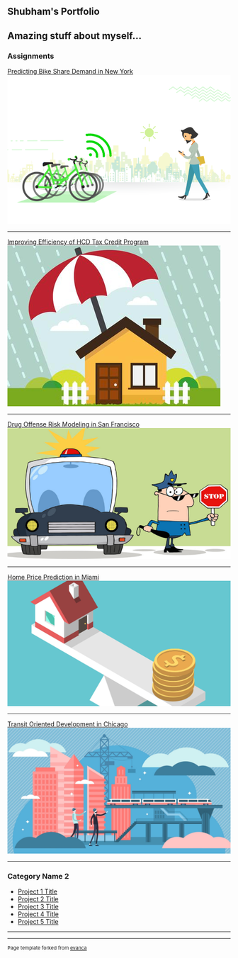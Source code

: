 ## Shubham's Portfolio

Amazing stuff about myself...
---

### Assignments 

[Predicting Bike Share Demand in New York](/markdowns/assignment_5.html)
<img src="images/bike_share.jpg?raw=true"/>

---
[Improving Efficiency of HCD Tax Credit Program](/markdowns/assignment_4.html)
<img src="images/hcd_new.png?raw=true"/>

---
[Drug Offense Risk Modeling in San Francisco](/markdowns/assignment_3.html)
<img src="images/police_pred_new.png?raw=true"/>

---
[Home Price Prediction in Miami](/markdowns/assignment_2.html)
<img src="images/home_prices.jpg?raw=true"/>

---
[Transit Oriented Development in Chicago](/markdowns/assignment_3.html)
<img src="images/tod.jpg?raw=true"/>

---

### Category Name 2

- [Project 1 Title](http://example.com/)
- [Project 2 Title](http://example.com/)
- [Project 3 Title](http://example.com/)
- [Project 4 Title](http://example.com/)
- [Project 5 Title](http://example.com/)

---




---
<p style="font-size:11px">Page template forked from <a href="https://github.com/evanca/quick-portfolio">evanca</a></p>
<!-- Remove above link if you don't want to attibute -->
